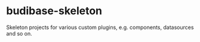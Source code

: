 # budibase-skeleton
Skeleton projects for various custom plugins, e.g. components, datasources and so on.

